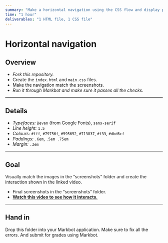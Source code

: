 ```yaml
---
summary: "Make a horizontal navigation using the CSS flow and display properties."
time: "1 hour"
deliverables: "1 HTML file, 1 CSS file"
---
```


# Horizontal navigation

## Overview

- *Fork this repository.*
- Create the `index.html` and `main.css` files.
- Make the navigation match the screenshots.
- *Run it through Markbot and make sure it passes all the checks.*

---

## Details

- *Typefaces:* `Bevan` (from Google Fonts), `sans-serif`
- *Line height:* `1.5`
- *Colours:* `#fff`, `#79756f`, `#595652`, `#713837`, `#f33`, `#dbd6cf`
- *Paddings:* `.6em`, `.5em .75em`
- *Margin:* `.3em`

---

## Goal

Visually match the images in the “screenshots” folder and create the interaction shown in the linked video.

- Final screenshots in the “screenshots” folder.
- [**Watch this video to see how it interacts.**](https://youtu.be/oKLYKV2GF3A)

---

## Hand in

Drop this folder into your Markbot application. Make sure to fix all the errors. And submit for grades using Markbot.
